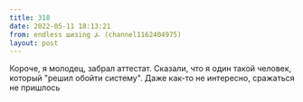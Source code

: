 ```yaml
---
title: 318
date: 2022-05-11 18:13:21
from: endless шизing ⍼ (channel1162404975)
layout: post
---
```


Короче, я молодец, забрал аттестат. Сказали, что я один такой человек, который "решил обойти систему". Даже как-то не интересно, сражаться не пришлось
